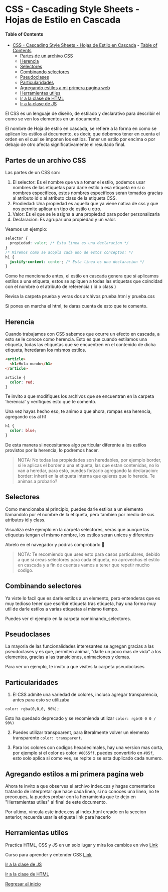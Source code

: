 <a id="top"></a>

# CSS - Cascading Style Sheets - Hojas de Estilo en Cascada

#### Table of Contents

- [CSS - Cascading Style Sheets - Hojas de Estilo en Cascada](#css---cascading-style-sheets---hojas-de-estilo-en-cascada)
      - [Table of Contents](#table-of-contents)
  - [Partes de un archivo CSS](#partes-de-un-archivo-css)
  - [Herencia](#herencia)
  - [Selectores](#selectores)
  - [Combinando selectores](#combinando-selectores)
  - [Pseudoclases](#pseudoclases)
  - [Particularidades](#particularidades)
  - [Agregando estilos a mi primera pagina web](#agregando-estilos-a-mi-primera-pagina-web)
  - [Herramientas utiles](#herramientas-utiles)
  - [Ir a la clase de HTML](../html/readme.md)
  - [Ir a la clase de JS](../../JS/readme.md)


El CSS es un lenguaje de diseño, de estilado y declarativo para describir el
como se ven los elementos en un documento.

El nombre de Hoja de estilo en cascada, se refiere a la forma en como se aplican
los estilos al documento, es decir, que debemos tener en cuenta el orden en el
cual se imponen los estilos. Tener un estilo por encima o por debajo de otro
afecta significativamente el resultado final.

## Partes de un archivo CSS

Las partes de un CSS son:

1.  El selector: Es el nombre que va a tomar el estilo, podemos usar nombres de
    las etiquetas para darle estilo a esa etiqueta en si o nombres especificos,
    estos nombres especificos seran tomados gracias al atributo id o al atributo
    class de la etiqueta CSS.
2.  Prodiedad: Una propiedad es aquella que ya viene nativa de css y que nos
    permite aplicar un tipo de estilo u otro.
3.  Valor: Es el que se le asigna a una propiedad para poder personalizarla
4.  Declaracion: Es agrupar una propiedad y un valor.

Veamos un ejemplo:

```css
selector {
  propiedad: valor; /* Esta linea es una declaracion */
}
/* Miremos como se acopla cada uno de estos conceptos: */
h1 {
  justify-content: center; /* Esta linea es una declaracion */
}
```

Como he mencionado antes, el estilo en cascada genera que si aplicamos estilos a
una etiqueta, estos se apliquen a todas las etiquetas que coincidad con el
nombre o el atributo de referencia ( id o class )

Revisa la carpeta prueba y veras dos archivos prueba.html y prueba.css

Si pones en marcha el html, te daras cuenta de esto que te comento.

## Herencia

Cuando trabajamos con CSS sabemos que ocurre un efecto en cascada, a esto se le
conoce como herencia. Esto es que cuando estilamos una etiqueta, todas las
etiquetas que se encuentren en el contenido de dicha etiqueta, heredaran los
mismos estilos.

```html
<article>
  <h1>Hola mundo</h1>
</article>
```

```css
article {
  color: red;
}
```

Te invito a que modifiques los archivos que se encuentran en la carpeta
'herencia' y verifiques esto que te comento.

Una vez hayas hecho eso, te animo a que ahora, rompas esa herencia, agregando
css al h1

```css
h1 {
  color: blue;
}
```

De esta manera si necesitamos algo particular diferente a los estilos provistos
por la herencia, lo podremos hacer.

> NOTA: No todas las propiedades son heredables, por ejemplo border, si le
> aplicas el border a una etiqueta, las que estan contenidas, no lo van a
> heredar, para esto, puedes forzarlo agregando la declaracion: border: inherit
> en la etiqueta interna que quieres que lo herede. Te animas a probarlo?

## Selectores

Como mencionaba al principio, puedes darle estilos a un elemento llamandolo por
el nombre de la etiqueta, pero tambien por medio de sus atributos id y class.

Visualiza este ejemplo en la carpeta selectores, veras que aunque las etiquetas
tengan el mismo nombre, los estilos seran unicos y diferentes

Abrelo en el navegador y podras comprobarlo 🙂

> NOTA: Te recomiendo que uses esto para casos particulares, debido a que si
> creas selectores para cada etiqueta, no aprovechas el estilo en cascada y a
> fin de cuentas vamos a tener que repetir mucho codigo.

## Combinando selectores

Ya viste lo facil que es darle estilos a un elemento, pero entenderas que es muy
tedioso tener que escribir etiqueta tras etiqueta, hay una forma muy util de
darle estilos a varias etiquetas al mismo tiempo.

Puedes ver el ejemplo en la carpeta combinando_selectores.

## Pseudoclases

La mayoria de las funcionalidades interesantes se agregan gracias a las
pseudoclases y es que, permiten animar, "darle un poco mas de vida" a los
elementos, gracias a las transiciones, animaciones y demas.

Para ver un ejemplo, te invito a que visites la carpeta pseudoclases

## Particularidades

1. El CSS admite una variedad de colores, incluso agregar transparencia, antes
   para esto se utilizaba

`color: rgba(0,0,0, 90%); `

Esto ha quedado deprecado y se recomienda utilizar `color: rgb(0 0 0 / 90%)`

2. Puedes utilizar transpoarent, para literalmente volver un elemento
   transparente `color: transparent`.

3. Para los colores con codigos hexadecimales, hay una version mas corta, por
   ejemplo si el color es color: `#0055ff`, puedes convertirlo en `#05f`, esto
   solo aplica si como ves, se repite o se esta duplicado cada numero.

## Agregando estilos a mi primera pagina web

Ahora te invito a que observes el archivo index.css y hagas comentarios tratando
de interpretar que hace cada linea, si no conoces una linea, no te preocupes, la
puedes probar con la herramienta que te dejo en "Herramientas utiles" al final
de este documento.

Por ultimo, vincula este index.css al index.html creado en la seccion anterior,
recuerda usar la etiqueta link para hacerlo

## Herramientas utiles

Practica HTML, CSS y JS en un solo lugar y mira los cambios en vivo
[Link](https://codi.link/%7C%7C)

Curso para aprender y entender CSS [Link](https://lenguajecss.com/css/)

[Ir a la clase de JS](../../JS/readme.md)
</br>

[Ir a la clase de HTML](../html/readme.md)

[Regresar al inicio](#top)

</br>
